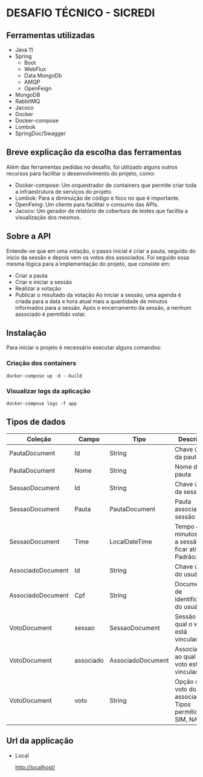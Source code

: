 # DESAFIO TÉCNICO - SICREDI

## Ferramentas utilizadas
- Java 11
- Spring
    - Boot
    - WebFlux
    - Data MongoDb
    - AMQP
    - OpenFeign
- MongoDB
- RabbitMQ
- Jacoco
- Docker
- Docker-compose
- Lombok
- SpringDoc/Swagger

## Breve explicação da escolha das ferramentas
Além das ferramentas pedidas no desafio, foi utilizado alguns outros recursos para facilitar o desenvolvimento do projeto, como:
- Docker-compose: Um orquestrador de containers que permite criar toda a infraestrutura de serviços do projeto.
- Lombok: Para a diminuição de código e foco no que é importante.
- OpenFeing: Um cliente para facilitar o consumo das APIs.
- Jacoco: Um gerador de relatório de cobertura de testes que facilita a visualização dos mesmos.

## Sobre a API
Entende-se que em uma votação, o passo inicial é criar a pauta, seguido do inicio da sessão e depois vem os votos dos associados. Foi seguido essa mesma lógica para a implementação do projeto, que consiste em:
- Criar a pauta
- Criar e iniciar a sessão
- Realizar a votação
- Publicar o resultado da votação
  Ao iniciar a sessão, uma agenda é criada para a data e hora atual mais a quantidade de minutos informados para a sessão. Após o encerramento da sessão, a nenhum associado é permitido votar.

## Instalação
Para iniciar o projeto é necessário executar alguns comandos:
### Criação dos containers
    docker-compose up -d --build
### Visualizar logs da aplicação
    docker-compose logs -f app
## Tipos de dados
| Coleção | Campo | Tipo | Descrição |
|---|---|---|---|
|PautaDocument|Id|String|Chave única da pauta|
|PautaDocument|Nome|String|Nome da pauta|
|SessaoDocument|Id|String|Chave única da sessão|
|SessaoDocument|Pauta|PautaDocument|Pauta associada a sessão|
|SessaoDocument|Time|LocalDateTime|Tempo em minutos que a sessão vai ficar ativa. Padrão: 1|
|AssociadoDocument|Id|String|Chave única do usuário|
|AssociadoDocument|Cpf|String|Documento de identificação do usuário|
|VotoDocument|sessao|SessaoDocument|Sessão ao qual o voto está vinculado|
|VotoDocument|associado|AssociadoDocument|Associado ao qual o voto está vinculado|
|VotoDocument|voto|String|Opção de voto do associado. Tipos permitidos: SIM, NAO|
## Url da applicação
- Local

  [http://localhost/](http://localhost/)